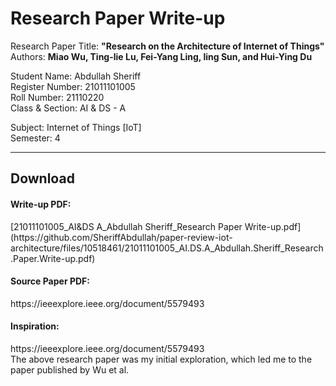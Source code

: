 # Research Paper Write-up

Research Paper Title: <b>"Research on the Architecture of Internet of Things"</b>
<br>
Authors: <b>Miao Wu, Ting-lie Lu, Fei-Yang Ling, ling Sun, and Hui-Ying Du</b>

Student Name: Abdullah Sheriff
<br>
Register Number: 21011101005
<br>
Roll Number: 21110220
<br>
Class & Section: AI & DS - A

Subject: Internet of Things [IoT]
<br>
Semester: 4

<hr>

<b><h2>Download</b></h2> 

<h4>Write-up PDF:</h4> [21011101005_AI&DS A_Abdullah Sheriff_Research Paper Write-up.pdf](https://github.com/SheriffAbdullah/paper-review-iot-architecture/files/10518461/21011101005_AI.DS.A_Abdullah.Sheriff_Research.Paper.Write-up.pdf)


<h4> Source Paper PDF: </h4> https://ieeexplore.ieee.org/document/5579493

<h4> Inspiration: </h4> https://ieeexplore.ieee.org/document/5579493
<br>
The above research paper was my initial exploration, which led me to the paper published by Wu et al.


